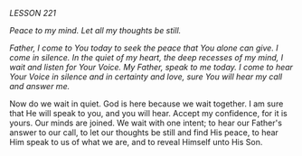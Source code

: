 *LESSON 221*

*Peace to my mind. Let all my thoughts be still.*

_Father, I come to You today to seek the peace that You alone can give. I come in silence. In the quiet of my heart, the deep recesses of my mind, I wait and listen for Your Voice. My Father, speak to me today. I come to hear Your Voice in silence and in certainty and love, sure You will hear my call and answer me._

Now do we wait in quiet. God is here because we wait together. I am sure that He will speak to you, and you will hear. Accept my confidence, for it is yours. Our minds are joined. We wait with one intent; to hear our Father's answer to our call, to let our thoughts be still and find His peace, to hear Him speak to us of what we are, and to reveal Himself unto His Son.